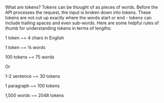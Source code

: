 What are tokens?
Tokens can be thought of as pieces of words. Before the API processes the request, the input is broken down into tokens. These tokens are not cut up exactly where the words start or end - tokens can include trailing spaces and even sub-words. Here are some helpful rules of thumb for understanding tokens in terms of lengths:

1 token ~= 4 chars in English

1 token ~= ¾ words

100 tokens ~= 75 words

Or 

1-2 sentence ~= 30 tokens

1 paragraph ~= 100 tokens

1,500 words ~= 2048 tokens


